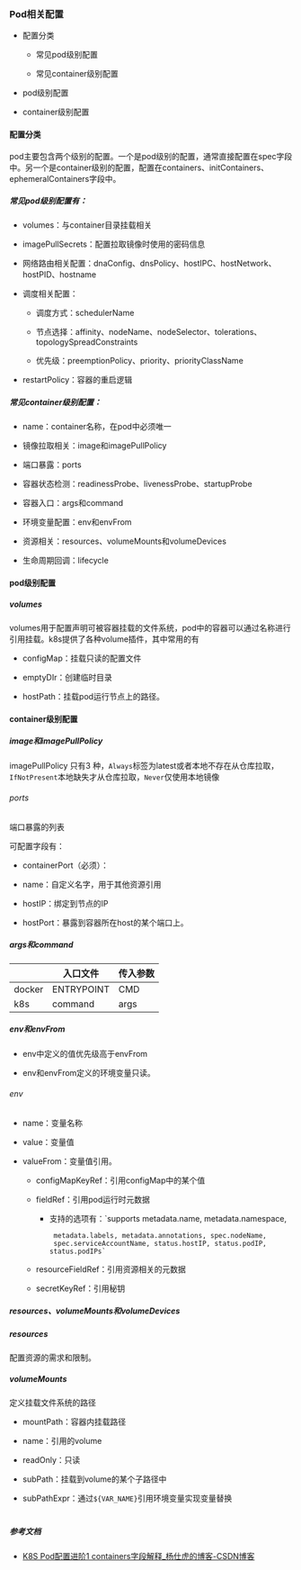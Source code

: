 ### Pod相关配置

- 配置分类
  
  - 常见pod级别配置
  
  - 常见container级别配置

- pod级别配置

- container级别配置

#### 配置分类

pod主要包含两个级别的配置。一个是pod级别的配置，通常直接配置在spec字段中。另一个是container级别的配置，配置在containers、initContainers、ephemeralContainers字段中。

##### 常见pod级别配置有：

- volumes：与container目录挂载相关

- imagePullSecrets：配置拉取镜像时使用的密码信息

- 网络路由相关配置：dnaConfig、dnsPolicy、hostIPC、hostNetwork、hostPID、hostname

- 调度相关配置：
  
  - 调度方式：schedulerName
  
  - 节点选择：affinity、nodeName、nodeSelector、tolerations、topologySpreadConstraints
  
  - 优先级：preemptionPolicy、priority、priorityClassName

- restartPolicy：容器的重启逻辑

##### 常见container级别配置：

- name：container名称，在pod中必须唯一

- 镜像拉取相关：image和imagePullPolicy

- 端口暴露：ports

- 容器状态检测：readinessProbe、livenessProbe、startupProbe

- 容器入口：args和command

- 环境变量配置：env和envFrom

- 资源相关：resources、volumeMounts和volumeDevices

- 生命周期回调：lifecycle

#### pod级别配置

##### volumes

volumes用于配置声明可被容器挂载的文件系统，pod中的容器可以通过名称进行引用挂载。k8s提供了各种volume插件，其中常用的有

- configMap：挂载只读的配置文件

- emptyDIr：创建临时目录

- hostPath：挂载pod运行节点上的路径。

#### container级别配置

##### image和imagePullPolicy

imagePullPolicy 只有3 种，`Always`标签为latest或者本地不存在从仓库拉取，`IfNotPresent`本地缺失才从仓库拉取，`Never`仅使用本地镜像

###### ports

端口暴露的列表

可配置字段有：

- containerPort（必须）：

- name：自定义名字，用于其他资源引用

- hostIP：绑定到节点的IP

- hostPort：暴露到容器所在host的某个端口上。

##### args和command

|        | 入口文件       | 传入参数 |
| ------ | ---------- | ---- |
| docker | ENTRYPOINT | CMD  |
| k8s    | command    | args |

##### env和envFrom

- env中定义的值优先级高于envFrom

- env和envFrom定义的环境变量只读。

###### env

- name：变量名称

- value：变量值

- valueFrom：变量值引用。
  
  - configMapKeyRef：引用configMap中的某个值
  
  - fieldRef：引用pod运行时元数据
    
    - 支持的选项有：`supports metadata.name, metadata.namespace,
      
           metadata.labels, metadata.annotations, spec.nodeName,
           spec.serviceAccountName, status.hostIP, status.podIP, status.podIPs`
  
  - resourceFieldRef：引用资源相关的元数据
  
  - secretKeyRef：引用秘钥

##### resources、volumeMounts和volumeDevices

##### resources

配置资源的需求和限制。

##### volumeMounts

定义挂载文件系统的路径

- mountPath：容器内挂载路径

- name：引用的volume

- readOnly：只读

- subPath：挂载到volume的某个子路径中

- subPathExpr：通过`${VAR_NAME}`引用环境变量实现变量替换

# 

##### 参考文档

- [K8S Pod配置进阶1 containers字段解释_杨仕虎的博客-CSDN博客](https://blog.csdn.net/yangshihuz/article/details/112599962)

